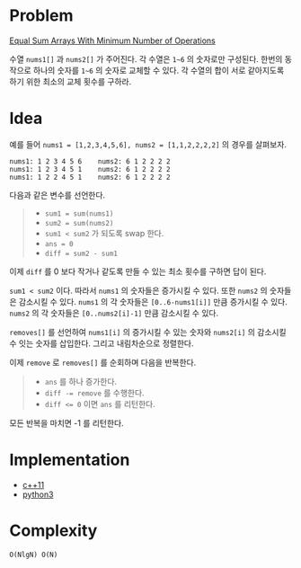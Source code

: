 # Problem

[Equal Sum Arrays With Minimum Number of Operations](https://leetcode.com/problems/equal-sum-arrays-with-minimum-number-of-operations/)

수열 `nums1[]` 과 `nums2[]` 가 주어진다. 각 수열은 `1~6` 의 숫자로만
구성된다. 한번의 동작으로 하나의 숫자를 `1~6` 의 숫자로 교체할 수
있다. 각 수열의 합이 서로 같아지도록 하기 위한 최소의 교체 횟수를
구하라.

# Idea

예를 들어 `nums1 = [1,2,3,4,5,6], nums2 = [1,1,2,2,2,2]` 의 경우를 살펴보자.

```
nums1: 1 2 3 4 5 6    nums2: 6 1 2 2 2 2
nums1: 1 2 3 4 5 1    nums2: 6 1 2 2 2 2
nums1: 1 2 2 4 5 1    nums2: 6 1 2 2 2 2
```

다음과 같은 변수를 선언한다.

> * `sum1 = sum(nums1)` 
> * `sum2 = sum(nums2)` 
> * `sum1 < sum2` 가 되도록 swap 한다.
> * `ans = 0` 
> * `diff = sum2 - sum1`

이제 `diff` 를 0 보다 작거나 같도록 만들 수 있는 최소 횟수를 구하면
답이 된다. 

`sum1 < sum2` 이다. 따라서 `nums1` 의 숫자들은 증가시킬 수 있다.  또한
`nums2` 의 숫자들은 감소시킬 수 있다. `nums1` 의 각 숫자들은
`[0..6-nums1[i]]` 만큼 증가시킬 수 있다. `nums2` 의 각 숫자들은
`[0..nums2[i]-1]` 만큼 감소시킬 수 있다.

`removes[]` 를 선언하여 `nums1[i]` 의 증가시킬 수 있는 숫자와
`nums2[i]` 의 감소시킬 수 잇는 숫자를 삽입한다. 그리고 내림차순으로
정렬한다.

이제 `remove` 로 `removes[]` 를 순회하며 다음을 반복한다.

> * `ans` 를 하나 증가한다.
> * `diff -= remove` 를 수행한다.
> * `diff <= 0` 이면 `ans` 를 리턴한다.

모든 반복을 마치면 -1 를 리턴한다.

# Implementation

* [c++11](a.cpp)
* [python3](a.py)

# Complexity

```
O(NlgN) O(N)
```
